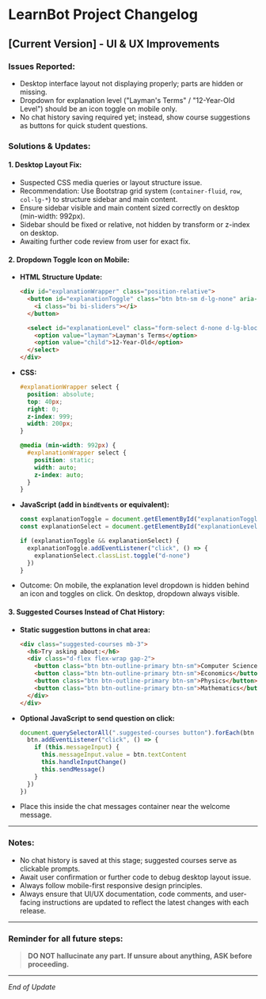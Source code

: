 # LearnBot Project Changelog

## [Current Version] - UI & UX Improvements

### Issues Reported:
- Desktop interface layout not displaying properly; parts are hidden or missing.
- Dropdown for explanation level ("Layman's Terms" / "12-Year-Old Level") should be an icon toggle on mobile only.
- No chat history saving required yet; instead, show course suggestions as buttons for quick student questions.

### Solutions & Updates:

#### 1. Desktop Layout Fix:
- Suspected CSS media queries or layout structure issue.
- Recommendation: Use Bootstrap grid system (`container-fluid`, `row`, `col-lg-*`) to structure sidebar and main content.
- Ensure sidebar visible and main content sized correctly on desktop (min-width: 992px).
- Sidebar should be fixed or relative, not hidden by transform or z-index on desktop.
- Awaiting further code review from user for exact fix.

#### 2. Dropdown Toggle Icon on Mobile:

- **HTML Structure Update:**

  ```html
  <div id="explanationWrapper" class="position-relative">
    <button id="explanationToggle" class="btn btn-sm d-lg-none" aria-label="Choose explanation level">
      <i class="bi bi-sliders"></i>
    </button>

    <select id="explanationLevel" class="form-select d-none d-lg-block">
      <option value="layman">Layman's Terms</option>
      <option value="child">12-Year-Old</option>
    </select>
  </div>
  ```

- **CSS:**

  ```css
  #explanationWrapper select {
    position: absolute;
    top: 40px;
    right: 0;
    z-index: 999;
    width: 200px;
  }

  @media (min-width: 992px) {
    #explanationWrapper select {
      position: static;
      width: auto;
      z-index: auto;
    }
  }
  ```

- **JavaScript (add in `bindEvents` or equivalent):**

  ```js
  const explanationToggle = document.getElementById("explanationToggle")
  const explanationSelect = document.getElementById("explanationLevel")

  if (explanationToggle && explanationSelect) {
    explanationToggle.addEventListener("click", () => {
      explanationSelect.classList.toggle("d-none")
    })
  }
  ```

- Outcome: On mobile, the explanation level dropdown is hidden behind an icon and toggles on click. On desktop, dropdown always visible.

#### 3. Suggested Courses Instead of Chat History:

- **Static suggestion buttons in chat area:**

  ```html
  <div class="suggested-courses mb-3">
    <h6>Try asking about:</h6>
    <div class="d-flex flex-wrap gap-2">
      <button class="btn btn-outline-primary btn-sm">Computer Science</button>
      <button class="btn btn-outline-primary btn-sm">Economics</button>
      <button class="btn btn-outline-primary btn-sm">Physics</button>
      <button class="btn btn-outline-primary btn-sm">Mathematics</button>
    </div>
  </div>
  ```

- **Optional JavaScript to send question on click:**

  ```js
  document.querySelectorAll(".suggested-courses button").forEach(btn => {
    btn.addEventListener("click", () => {
      if (this.messageInput) {
        this.messageInput.value = btn.textContent
        this.handleInputChange()
        this.sendMessage()
      }
    })
  })
  ```

- Place this inside the chat messages container near the welcome message.

---

### Notes:
- No chat history is saved at this stage; suggested courses serve as clickable prompts.
- Await user confirmation or further code to debug desktop layout issue.
- Always follow mobile-first responsive design principles.
- Always ensure that UI/UX documentation, code comments, and user-facing instructions are updated to reflect the latest changes with each release.

---

### Reminder for all future steps:

> **DO NOT hallucinate any part. If unsure about anything, ASK before proceeding.**

---

*End of Update*